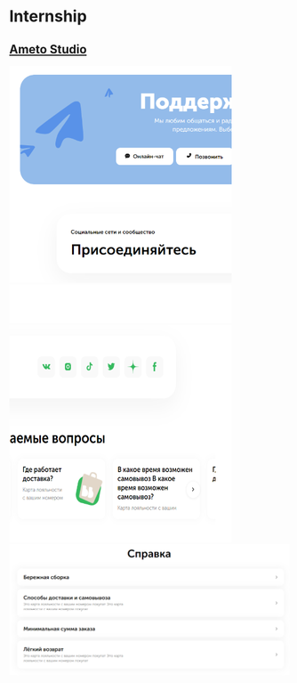 # Internship
## <a href="https://17clouds.github.io/Internship/ameton_studio/"> Ameto Studio </a>
<img src="https://github.com/17clouds/Internship/blob/1220df01950db2af790fcca554a4f5d43327611c/ameton_studio/readme_img/1.png" width="400"> <img src=https://github.com/17clouds/Internship/blob/49a0c7defa5e15aab84ca73b00fd756a3d512fd3/ameton_studio/readme_img/%D0%A1%D0%BB%D0%BE%D0%B9%201.png  width="400" height="69.56" > <img src="https://github.com/17clouds/Internship/blob/1220df01950db2af790fcca554a4f5d43327611c/ameton_studio/readme_img/2.png" width="400" height="390.33">
<img src="https://github.com/17clouds/Internship/blob/1220df01950db2af790fcca554a4f5d43327611c/ameton_studio/readme_img/3.png" width="800">
